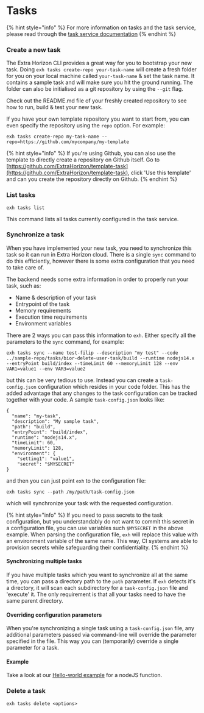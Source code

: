 # Tasks

{% hint style="info" %}
For more information on tasks and the task service, please read through the [task service documentation](https://docs.extrahorizon.com/extrahorizon/for-developers/automation/task-service)
{% endhint %}

### Create a new task

The Extra Horizon CLI provides a great way for you to bootstrap your new task. Doing `exh tasks create-repo your-task-name` will create a fresh folder for you on your local machine called `your-task-name` & set the task name. It contains a sample task and will make sure you hit the ground running. The folder can also be initialised as a git repository by using the `--git` flag.

Check out the README.md file of your freshly created repository to see how to run, build & test your new task.

If you have your own template repository you want to start from, you can even specify the repository using the `repo` option. For example:

```
exh tasks create-repo my-task-name --repo=https://github.com/mycompany/my-template
```

{% hint style="info" %}
If you're using Github, you can also use the template to directly create a repository on Github itself. Go to [https://github.com/ExtraHorizon/template-task](https://github.com/ExtraHorizon/template-task), click 'Use this template' and can you create the repository directly on Github.
{% endhint %}

### List tasks

```
exh tasks list
```

This command lists all tasks currently configured in the task service.

### Synchronize a task

When you have implemented your new task, you need to synchronize this task so it can run in Extra Horizon cloud. There is a single `sync` command to do this efficiently, however there is some extra configuration that you need to take care of.

The backend needs some extra information in order to properly run your task, such as:

* Name & description of your task
* Entrypoint of the task
* Memory requirements
* Execution time requirements
* Environment variables

There are 2 ways you can pass this information to `exh`. Either specify all the parameters to the `sync` command, for example:

```
exh tasks sync --name test-filip --description "my test" --code ../sample-repo/tasks/bior-delete-user-task/build --runtime nodejs14.x --entryPoint build/index --timeLimit 60 --memoryLimit 128 --env VAR1=value1 --env VAR3=value2
```

but this can be very tedious to use. Instead you can create a `task-config.json` configuration which resides in your code folder. This has the added advantage that any changes to the task configuration can be tracked together with your code. A sample `task-config.json` looks like:

```
{
  "name": "my-task",
  "description": "My sample task",
  "path": "build",
  "entryPoint": "build/index",
  "runtime": "nodejs14.x",
  "timeLimit": 60,
  "memoryLimit": 128,
  "environment": {
    "setting1": "value1",
    "secret": "$MYSECRET"
}
```

and then you can just point `exh` to the configuration file:

```
exh tasks sync --path /my/path/task-config.json
```

which will synchronize your task with the requested configuration.

{% hint style="info" %}
If you need to pass secrets to the task configuration, but you understandably do not want to commit this secret in a configuration file, you can use variables such `$MYSECRET` in the above example. When parsing the configuration file, `exh` will replace this value with an environment variable of the same name. This way, CI systems are able to provision secrets while safeguarding their confidentiality.
{% endhint %}

#### Synchronizing multiple tasks

If you have multiple tasks which you want to synchronize all at the same time, you can pass a directory path to the `path` parameter. If `exh` detects it's a directory, it will scan each subdirectory for a `task-config.json` file and 'execute' it. The only requirement is that all your tasks need to have the same parent directory.

#### Overriding configuration parameters

When you're synchronizing a single task using a `task-config.json` file, any additional parameters passed via command-line will override the parameter specified in the file. This way you can (temporarily) override a single parameter for a task.&#x20;

#### Example

Take a look at our [Hello-world example](hello-world-task.md) for a nodeJS function.

### Delete a task

```
exh tasks delete <options>
```
